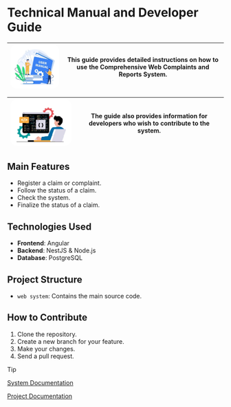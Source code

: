 # Technical Manual and Developer Guide

| <img src="../assets/images/logo-user-guide.jpg" alt="Logo" width="300" style="border-radius: 15px;"/> | **This guide provides detailed instructions on how to use the Comprehensive Web Complaints and Reports System.** |
|------------------------------------------------|---------------------------------------------------------------------------------------------------------------------------------------------------------------------------------------------------------------------------|

| <img src="../assets/images/logo-developer-guide.png" alt="Logo" width="300" style="border-radius: 15px;"/> | **The guide also provides information for developers who wish to contribute to the system.** |
|------------------------------------------------|---------------------------------------------------------------------------------------------------------------------------------------------------------------------------------------------------------------------------|

## Main Features
- Register a claim or complaint.
- Follow the status of a claim.
- Check the system.
- Finalize the status of a claim.

## Technologies Used
- **Frontend**: Angular
- **Backend**: NestJS & Node.js
- **Database**: PostgreSQL

## Project Structure
- `web system`: Contains the main source code.

## How to Contribute
1. Clone the repository.
2. Create a new branch for your feature.
3. Make your changes.
4. Send a pull request.

> [!TIP]
> [System Documentation](https://docs.google.com/document/d/1xYB9gWu4-Nz-TDiFQ9ffGd6L1mD3Zv7f/edit?usp=drive_link&ouid=101090272387193010258&rtpof=true&sd=true)
>
> [Project Documentation](https://docs.google.com/document/d/1uij8JF2GuRsUAWxIK7Cg6UMFjPfOhDX7/edit?usp=drive_link&ouid=101090272387193010258&rtpof=true&sd=true)
